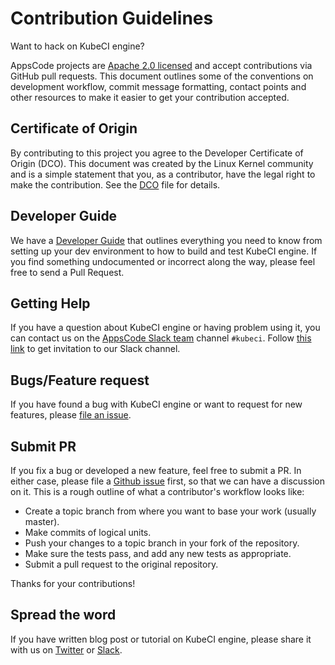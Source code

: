 # Contribution Guidelines
Want to hack on KubeCI engine?

AppsCode projects are [Apache 2.0 licensed](https://github.com/kube-ci/engine/blob/master/LICENSE) and accept contributions via
GitHub pull requests.  This document outlines some of the conventions on
development workflow, commit message formatting, contact points and other
resources to make it easier to get your contribution accepted.

## Certificate of Origin

By contributing to this project you agree to the Developer Certificate of
Origin (DCO). This document was created by the Linux Kernel community and is a
simple statement that you, as a contributor, have the legal right to make the
contribution. See the [DCO](https://github.com/kube-ci/engine/blob/master/DCO) file for details.

## Developer Guide

We have a [Developer Guide](/docs/setup/developer-guide/overview.md) that outlines everything you need to know from setting up your
dev environment to how to build and test KubeCI engine. If you find something undocumented or incorrect along the way,
please feel free to send a Pull Request.

## Getting Help

If you have a question about KubeCI engine or having problem using it, you can contact us on the [AppsCode Slack team](https://appscode.slack.com/messages/C8NCX6N23/details/) channel `#kubeci`. Follow [this link](https://slack.appscode.com) to get invitation to our Slack channel.

## Bugs/Feature request

If you have found a bug with KubeCI engine or want to request for new features, please [file an issue](https://github.com/kube-ci/project/issues/new).

## Submit PR

If you fix a bug or developed a new feature, feel free to submit a PR. In either case, please file a [Github issue](https://github.com/kube-ci/project/issues/new) first, so that we can have a discussion on it. This is a rough outline of what a contributor's workflow looks like:

- Create a topic branch from where you want to base your work (usually master).
- Make commits of logical units.
- Push your changes to a topic branch in your fork of the repository.
- Make sure the tests pass, and add any new tests as appropriate.
- Submit a pull request to the original repository.

Thanks for your contributions!

## Spread the word

If you have written blog post or tutorial on KubeCI engine, please share it with us on [Twitter](https://twitter.com/AppsCodeHQ) or [Slack](https://slack.appscode.com).
